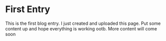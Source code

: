 # First Entry
This is the first blog entry. I just created and uploaded this page. Put some
content up and hope everything is working ootb. More content will come soon
